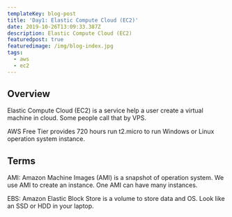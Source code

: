 ```yaml
---
templateKey: blog-post
title: 'Day1: Elastic Compute Cloud (EC2)'
date: 2019-10-26T13:09:33.387Z
description: Elastic Compute Cloud (EC2)
featuredpost: true
featuredimage: /img/blog-index.jpg
tags:
  - aws
  - ec2
---
```

## Overview

Elastic Compute Cloud (EC2) is a service help a user create a virtual machine in cloud. Some people call that by VPS.

AWS Free Tier provides 720 hours run t2.micro to run Windows or Linux operation system instance.

## Terms

AMI: Amazon Machine Images (AMI) is a snapshot of operation system. We use AMI to create an instance. One AMI can have many instances.

EBS: Amazon Elastic Block Store is a volume to store data and OS. Look like an SSD or HDD in your laptop.
